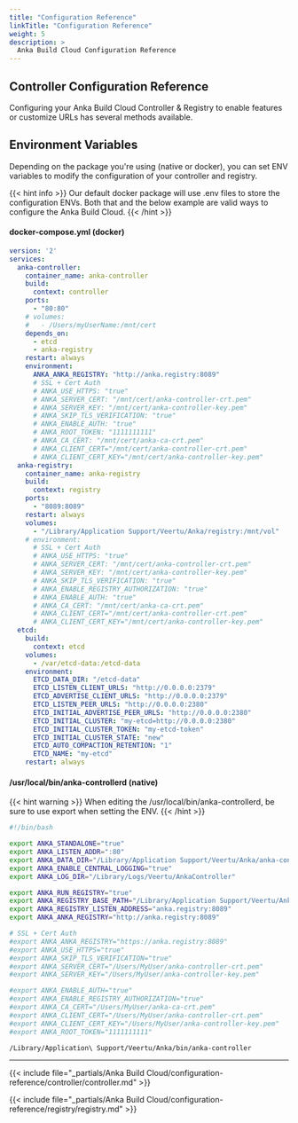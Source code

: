 ```yaml
---
title: "Configuration Reference"
linkTitle: "Configuration Reference"
weight: 5
description: >
  Anka Build Cloud Configuration Reference
---
```


## Controller Configuration Reference

Configuring your Anka Build Cloud Controller & Registry to enable features or customize URLs has several methods available.

## Environment Variables

Depending on the package you're using (native or docker), you can set ENV variables to modify the configuration of your controller and registry.

{{< hint info >}}
Our default docker package will use .env files to store the configuration ENVs. Both that and the below example are valid ways to configure the Anka Build Cloud.
{{< /hint >}}

#### docker-compose.yml (docker)

```yml
version: '2'
services:
  anka-controller:
    container_name: anka-controller
    build:
      context: controller
    ports:
      - "80:80"
    # volumes:
    #   - /Users/myUserName:/mnt/cert
    depends_on:
      - etcd
      - anka-registry
    restart: always
    environment:
      ANKA_ANKA_REGISTRY: "http://anka.registry:8089"
      # SSL + Cert Auth
      # ANKA_USE_HTTPS: "true"
      # ANKA_SERVER_CERT: "/mnt/cert/anka-controller-crt.pem"
      # ANKA_SERVER_KEY: "/mnt/cert/anka-controller-key.pem"
      # ANKA_SKIP_TLS_VERIFICATION: "true"
      # ANKA_ENABLE_AUTH: "true"
      # ANKA_ROOT_TOKEN: "1111111111"
      # ANKA_CA_CERT: "/mnt/cert/anka-ca-crt.pem"
      # ANKA_CLIENT_CERT="/mnt/cert/anka-controller-crt.pem"
      # ANKA_CLIENT_CERT_KEY="/mnt/cert/anka-controller-key.pem"
  anka-registry:
    container_name: anka-registry
    build:
      context: registry
    ports:
      - "8089:8089"
    restart: always
    volumes:
      - "/Library/Application Support/Veertu/Anka/registry:/mnt/vol"
    # environment:  
      # SSL + Cert Auth
      # ANKA_USE_HTTPS: "true"
      # ANKA_SERVER_CERT: "/mnt/cert/anka-controller-crt.pem"
      # ANKA_SERVER_KEY: "/mnt/cert/anka-controller-key.pem"
      # ANKA_SKIP_TLS_VERIFICATION: "true"
      # ANKA_ENABLE_REGISTRY_AUTHORIZATION: "true"
      # ANKA_ENABLE_AUTH: "true"
      # ANKA_CA_CERT: "/mnt/cert/anka-ca-crt.pem"
      # ANKA_CLIENT_CERT="/mnt/cert/anka-controller-crt.pem"
      # ANKA_CLIENT_CERT_KEY="/mnt/cert/anka-controller-key.pem"
  etcd:
    build:
      context: etcd
    volumes:
      - /var/etcd-data:/etcd-data
    environment:
      ETCD_DATA_DIR: "/etcd-data"
      ETCD_LISTEN_CLIENT_URLS: "http://0.0.0.0:2379"
      ETCD_ADVERTISE_CLIENT_URLS: "http://0.0.0.0:2379"
      ETCD_LISTEN_PEER_URLS: "http://0.0.0.0:2380"
      ETCD_INITIAL_ADVERTISE_PEER_URLS: "http://0.0.0.0:2380"
      ETCD_INITIAL_CLUSTER: "my-etcd=http://0.0.0.0:2380"
      ETCD_INITIAL_CLUSTER_TOKEN: "my-etcd-token"
      ETCD_INITIAL_CLUSTER_STATE: "new"
      ETCD_AUTO_COMPACTION_RETENTION: "1"
      ETCD_NAME: "my-etcd"
    restart: always
```

#### /usr/local/bin/anka-controllerd (native)

{{< hint warning >}}
When editing the /usr/local/bin/anka-controllerd, be sure to use export when setting the ENV.
{{< /hint >}}

```bash
#!/bin/bash

export ANKA_STANDALONE="true"
export ANKA_LISTEN_ADDR=":80"
export ANKA_DATA_DIR="/Library/Application Support/Veertu/Anka/anka-controller"
export ANKA_ENABLE_CENTRAL_LOGGING="true"
export ANKA_LOG_DIR="/Library/Logs/Veertu/AnkaController"

export ANKA_RUN_REGISTRY="true"
export ANKA_REGISTRY_BASE_PATH="/Library/Application Support/Veertu/Anka/registry"
export ANKA_REGISTRY_LISTEN_ADDRESS="anka.registry:8089"
export ANKA_ANKA_REGISTRY="http://anka.registry:8089"

# SSL + Cert Auth
#export ANKA_ANKA_REGISTRY="https://anka.registry:8089"
#export ANKA_USE_HTTPS="true"
#export ANKA_SKIP_TLS_VERIFICATION="true"
#export ANKA_SERVER_CERT="/Users/MyUser/anka-controller-crt.pem"
#export ANKA_SERVER_KEY="/Users/MyUser/anka-controller-key.pem"

#export ANKA_ENABLE_AUTH="true"
#export ANKA_ENABLE_REGISTRY_AUTHORIZATION="true"
#export ANKA_CA_CERT="/Users/MyUser/anka-ca-crt.pem"
#export ANKA_CLIENT_CERT="/Users/MyUser/anka-controller-crt.pem"
#export ANKA_CLIENT_CERT_KEY="/Users/MyUser/anka-controller-key.pem"
#export ANKA_ROOT_TOKEN="1111111111"

/Library/Application\ Support/Veertu/Anka/bin/anka-controller
```

---

{{< include file="_partials/Anka Build Cloud/configuration-reference/controller/controller.md" >}}

{{< include file="_partials/Anka Build Cloud/configuration-reference/registry/registry.md" >}}
